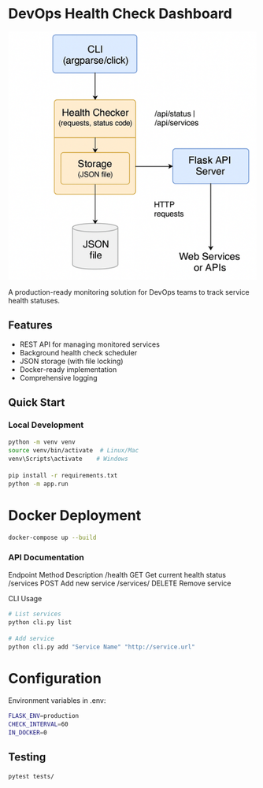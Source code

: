 # DevOps Health Check Dashboard

![Architecture Diagram](./diagrams/architecture.png)

A production-ready monitoring solution for DevOps teams to track service health statuses.

## Features

- REST API for managing monitored services
- Background health check scheduler
- JSON storage (with file locking)
- Docker-ready implementation
- Comprehensive logging

## Quick Start

### Local Development

```bash
python -m venv venv
source venv/bin/activate  # Linux/Mac
venv\Scripts\activate    # Windows

pip install -r requirements.txt
python -m app.run

```

# Docker Deployment
```bash
docker-compose up --build
```

### API Documentation
Endpoint	      Method	Description
/health	          GET	    Get current health status
/services	      POST	    Add new service
/services/<name>  DELETE	Remove service

CLI Usage
```bash
# List services
python cli.py list

# Add service
python cli.py add "Service Name" "http://service.url"
```

# Configuration
Environment variables in .env:
```bash
FLASK_ENV=production
CHECK_INTERVAL=60
IN_DOCKER=0
```

## Testing
```bash
pytest tests/
```